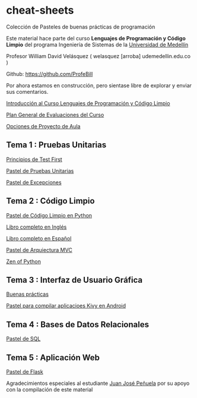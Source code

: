 # cheat-sheets
Colección de Pasteles de buenas prácticas de programación

Este material hace parte del curso **Lenguajes de Programación y Código Limpio**
del programa Ingeniería de Sistemas de la [Universidad de Medellín](https://www.udem.edu.co)

Profesor William David Velásquez ( welasquez [arroba] udemedellin.edu.co )

Github: https://github.com/ProfeBill

Por ahora estamos en construcción, pero sientase libre de explorar y enviar sus comentarios. 

[Introducción al Curso Lenguajes de Programación y Código Limpio](intro.md)

[Plan General de Evaluaciones del Curso](eval.md)

[Opciones de Proyecto de Aula](projects.md)

## Tema 1 : Pruebas Unitarias

[Principios de Test First](test_first.md)

[Pastel de Pruebas Unitarias](unit_testing.md)

[Pastel de Excepciones](exception.md)

## Tema 2 : Código Limpio

[Pastel de Código Limpio en Python](clean_code.md)

[Libro completo en Inglés](https://github.com/media-lib/prog_lib/blob/master/general/Robert%20Martin%20-%20Clean%20Code.pdf)

[Libro completo en Español](https://doku.pub/documents/martin-robert-c-codigo-limpiopdf-7l5r53vv7zqk)

[Pastel de Arquiectura MVC](mvc.md)

[Zen of Python](https://elpythonista.com/zen-de-python)


## Tema 3 : Interfaz de Usuario Gráfica

[Buenas prácticas](gui.md)

[Pastel para compilar aplicacioes Kivy en Android](kivy.md)

## Tema 4 : Bases de Datos Relacionales

[Pastel de SQL](sql.md)

## Tema 5 : Aplicación Web

[Pastel de Flask](flask.md)


Agradecimientos especiales al estudiante [Juan José Peñuela](https://github.com/jpenuela420) por su apoyo con la compilación de este material
